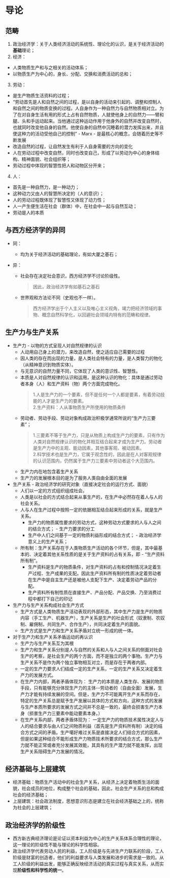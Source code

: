 # 导论

## 范畴
1. 政治经济学：关于人类经济活动的系统性、理论化的认识，是关于经济活动的**基础**理论；
2. 经济：
  * 人类物质生产和与之相关的活动体系；
  * 以物质生产为中心的，身长、分配、交换和消费活动的总和；
3. 劳动：
  * 是生产物质生活资料的过程；
  * “劳动首先是人和自然之间的过程，是以自身的活动来引起的、调整和控制人和自然之间的物质变换的过程。人自身作为一种自然力与自然物质相对立。为了在对自身生活有用的形式上占有自然物质，人就使他身上的自然力——臂和腿、头和手运动起来。当他通过这种运动作用于他身外的自然并改变自然时，也就同时改变他自身的自然。他使自身的自然中沉睡着的潜力发挥出来，并且使这种力的活动受他自己的控制” - Marx - 是最核心的概念，会随着历史等不断发展
  * 改造自然的过程，让自然发生有利于人自身需要的方向的变化
  * 人在劳动过程中改变自然，同时也改变自己，形成了以劳动为中心的身体结构、精神面貌、社会组织等；
  * 劳动过程中体现的智慧性把人和动物区分开来；
4. 人：
  * 首先是一种自然力，是一种动力；
  * 这种动力又由人的智慧所决定的（人的意识）；
  * 人的劳动过程既体现了智慧性又体现了动力性；
  * 人一产生便生活在社会（群体）中，在社会中一起与自然互动；
  * 劳动是人的本质

## 与西方经济学的异同
* 同：
  * 均为关于经济活动的基础理论，有如大厦之基石；

* 异：
  * 社会存在决定社会意识，西方经济学不讨论阶级性。
    > 因此，政治经济学有如基石之基石
  * 世界观和方法论不同（史观也不一样）。
    > 西方经济学出于个人主义以及唯心主义视角，竭力把经济领域的事物、概念自然科学化，以回避社会领域内特有的范畴和规律。

## 生产力与生产关系
* 生产力 - 以物的方式呈现人对自然规律的认识
  * 人动用自己身上的潜力，来改造自然，使之适应自己需要的过程
  * 因人类的存在而出现的力量，是人类社会特有的力量，是人类智力的物化（从精神意识到物质实体）。
  * 与无意识的自然力量不同，它体现了人类的意识性、智慧性。
  * 本质是人对自然规律的认识和运用，是这种认识的物化：具体是通过劳动者本身（人）和生产资料（物）两个方面完成物化。
    > 1.人是生产力的一个要素，但不是任何一个人都是要素，有着劳动技能的人才是生产力的要素。  
    > 2.生产资料：人从事物质生产所使用的物质条件
  * 劳动者、劳动手段、劳动对象构成政治积极学通常所说的“生产力三要素”；
    > 1.三要素不等于生产力，只是从物质上构成生产力的要素，只有作为人类对自然规律认识的物化并相互结合起来才成为生产力。劳动者是生产力中的主观、能动因素，其他事客观、被动因素。  
    > 2.科学技术也是生产力，它属于观念性的，因此是在人对客观规律的认识范围内，仍然属于生产力三要素中劳动者这个大范围内。
  * 生产力内在地包含着生产关系
  * 生产力的发展根本目的是为了服务人类自由全面的发展
* 生产关系 - 政治经济学的研究对象（直接决定社会的运行方式、面貌）
  * 人们以一定的方式组织组成社会。
  * 人类是以社会的方式结合起来从事生产的，在生产中必然存在着人与人的社会关系。
  * 人与人在生产过程中按照一定的依据相互结合起来形成的关系，就是生产关系。
    * 生产力的物质属性要求的劳动方式，这种劳动方式要求的人与人之间的结合方式； - 生产力要求的分工
    * 生产中人们之间基于一定的物质利益形成的结合方式； - 政治经济学意义上的生产关系；
  * 所有制：生产关系存在于人类物质生产活动的各个环节，但是，其中最基本的、决定着其他关系性质的是关于生产资料的占有关系，即 - “生产资料所有制”。
    * 生产资料是生产的物质条件，对生产资料的占有和控制情况决定着生产过程、生产成果的支配。因此生产资料所有制的性质决定着劳动者在生产中是自主生产还是被他人支配下生产、决定着劳动产品的分配。
    * 生产资料所有制性质在直接生产、产品分配、产品交换、乃至消费过程中都打下自己的印记
* 生产力与生产关系构成社会生产方式
  * 生产方式是人类物质生产活动表现的外部形态，其中生产力是生产的物质内容（手工生产、机器生产），生产关系是生产的社会形式（奴隶制、农奴制、雇佣制，共同生产、合作生产），共同决定着生产的面貌。
  * 生产方式是生产力和生产关系矛盾对立统一形成的统一体。
* 对于生产力和生产关系矛盾运动的再认识
  * 生产力与生产关系互为其根
  * 生产力和生产关系分别是人与自然的关系和人与人之间关系的侧面对社会生产的考察，是社会生产的两个方面，而不是独立的两个事物。生产力与生产关系不是作为两个独立事物相互对立，而是存在于两者内部。
  * 一定的生产力要求人们结成一定的生产关系，一定的生产关系又决定着生产力的发展方式。
  * 在生产力内部，两者矛盾体现为： 生产力的本质是人类生存、发展的物质手段，只有能够充分体现生产力的主体--劳动者的（自由全面）发展，生产力才能有持续发展的空间。但是，生产力不可能离开生产关系而存在，特定的生产关系总是赋予生产发展以具体的方式和方向，这种方式的发展与生产本质所要求的发展方式之间并不总是一致的，最终会损害生产力本身（损害生产力三要素中能动要素本身。）
  * 在生产关系内部，两者矛盾体现为： 一定生产力的物质技术属性决定人与人的结合要求与由人们之间物质利益（首先是生产资料所有制）决定的结合方式之间的矛盾。生产噶好难过关系是直接决定人们结合方式的因素，但是如果这种结合不能形成生产力物质技术所要求的结合方式，那么生产力就不能正常或者充分发展其效能，其具有的生产潜力就不能发挥，出现生产关系阻碍生产力发展的情况。

## 经济基础与上层建筑
* 经济基础：物质生产活动中的社会生产关系，从经济上决定着物质生活的面貌，社会成员的地位，构成整个社会的基础，因此，社会生产关系的总和构成社会的经济基础；
* 上层建筑：社会政法制度，思想意识形态是建立在社会经济基础之上的，统称为社会的上层建筑；

## 政治经济学的阶级性
* 西方新古典经济理论是论证以资本利益为中心的生产关系体系合理性的理论，这一理论的阶级性不能与理论的科学性相容。
* 政治经济学代表劳动人民的利益，工人阶级是与先进生产力联系的阶段，工人阶级是财富的创造者，他们的利益要求与人类发展和进步的需求是一致的。从工人阶级的利益出发，能够正确反映经济活动的真实过程与真实关系，从而实现**阶级性和科学性的统一**。
